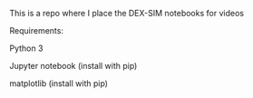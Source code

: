 This is a repo where I place the DEX-SIM notebooks for videos

Requirements:

Python 3

Jupyter notebook (install with pip)

matplotlib (install with pip)